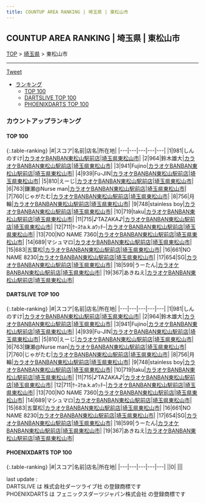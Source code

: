 ```yaml
---
title: COUNTUP AREA RANKING | 埼玉県 | 東松山市
---
```

## COUNTUP AREA RANKING | 埼玉県 | 東松山市

[TOP](/darts/rank/) > [埼玉県](/darts/rank/埼玉県/) > 東松山市

___

<a href="https://twitter.com/share?ref_src=twsrc%5Etfw" data-text="COUNTUP AREA RANKING | 埼玉県東松山市" class="twitter-share-button" data-hashtags="DARTSLIVE,PHOENIXDARTS,darts,ダーツ" data-show-count="false">Tweet</a>

* [ランキング](#カウントアップランキング)
    * [TOP 100](#top-100)
    * [DARTSLIVE TOP 100](#dartslive-top-100)
    * [PHOENIXDARTS TOP 100](#phoenixdarts-top-100)

### カウントアップランキング

#### TOP 100



{:.table-ranking}
|#|スコア|名前|店名|所在地|
|---|---|---|---|---|
|1|981|<span class="rank-name-dl">しんのすけ</span>|<a href="https://search.dartslive.com/jp/shop/90599e9d01166a770d9b047a20a7ba1e">カラオケBANBAN東松山駅前店</a>|<a href="/darts/rank/埼玉県/東松山市">埼玉県東松山市</a>|
|2|964|<span class="rank-name-dl">鈴木雄大</span>|<a href="https://search.dartslive.com/jp/shop/90599e9d01166a770d9b047a20a7ba1e">カラオケBANBAN東松山駅前店</a>|<a href="/darts/rank/埼玉県/東松山市">埼玉県東松山市</a>|
|3|941|<span class="rank-name-dl">Fujino</span>|<a href="https://search.dartslive.com/jp/shop/90599e9d01166a770d9b047a20a7ba1e">カラオケBANBAN東松山駅前店</a>|<a href="/darts/rank/埼玉県/東松山市">埼玉県東松山市</a>|
|4|939|<span class="rank-name-dl">Fu-JIN</span>|<a href="https://search.dartslive.com/jp/shop/90599e9d01166a770d9b047a20a7ba1e">カラオケBANBAN東松山駅前店</a>|<a href="/darts/rank/埼玉県/東松山市">埼玉県東松山市</a>|
|5|810|<span class="rank-name-dl">えーじ</span>|<a href="https://search.dartslive.com/jp/shop/90599e9d01166a770d9b047a20a7ba1e">カラオケBANBAN東松山駅前店</a>|<a href="/darts/rank/埼玉県/東松山市">埼玉県東松山市</a>|
|6|763|<span class="rank-name-dl">鎌瀬@Nurse man</span>|<a href="https://search.dartslive.com/jp/shop/90599e9d01166a770d9b047a20a7ba1e">カラオケBANBAN東松山駅前店</a>|<a href="/darts/rank/埼玉県/東松山市">埼玉県東松山市</a>|
|7|760|<span class="rank-name-dl">じゃがたむ</span>|<a href="https://search.dartslive.com/jp/shop/90599e9d01166a770d9b047a20a7ba1e">カラオケBANBAN東松山駅前店</a>|<a href="/darts/rank/埼玉県/東松山市">埼玉県東松山市</a>|
|8|756|<span class="rank-name-dl">月輪</span>|<a href="https://search.dartslive.com/jp/shop/90599e9d01166a770d9b047a20a7ba1e">カラオケBANBAN東松山駅前店</a>|<a href="/darts/rank/埼玉県/東松山市">埼玉県東松山市</a>|
|9|748|<span class="rank-name-dl">stainless boy</span>|<a href="https://search.dartslive.com/jp/shop/90599e9d01166a770d9b047a20a7ba1e">カラオケBANBAN東松山駅前店</a>|<a href="/darts/rank/埼玉県/東松山市">埼玉県東松山市</a>|
|10|719|<span class="rank-name-dl">taku</span>|<a href="https://search.dartslive.com/jp/shop/90599e9d01166a770d9b047a20a7ba1e">カラオケBANBAN東松山駅前店</a>|<a href="/darts/rank/埼玉県/東松山市">埼玉県東松山市</a>|
|11|715|<span class="rank-name-dl">♪TAZAKA♪</span>|<a href="https://search.dartslive.com/jp/shop/90599e9d01166a770d9b047a20a7ba1e">カラオケBANBAN東松山駅前店</a>|<a href="/darts/rank/埼玉県/東松山市">埼玉県東松山市</a>|
|12|711|<span class="rank-name-dl">ｹｰｽｹa.k.aｳｯﾁｰ</span>|<a href="https://search.dartslive.com/jp/shop/90599e9d01166a770d9b047a20a7ba1e">カラオケBANBAN東松山駅前店</a>|<a href="/darts/rank/埼玉県/東松山市">埼玉県東松山市</a>|
|13|700|<span class="rank-name-dl">NO NAME 7360</span>|<a href="https://search.dartslive.com/jp/shop/90599e9d01166a770d9b047a20a7ba1e">カラオケBANBAN東松山駅前店</a>|<a href="/darts/rank/埼玉県/東松山市">埼玉県東松山市</a>|
|14|689|<span class="rank-name-dl">マシュマロ</span>|<a href="https://search.dartslive.com/jp/shop/90599e9d01166a770d9b047a20a7ba1e">カラオケBANBAN東松山駅前店</a>|<a href="/darts/rank/埼玉県/東松山市">埼玉県東松山市</a>|
|15|683|<span class="rank-name-dl">五葉松</span>|<a href="https://search.dartslive.com/jp/shop/90599e9d01166a770d9b047a20a7ba1e">カラオケBANBAN東松山駅前店</a>|<a href="/darts/rank/埼玉県/東松山市">埼玉県東松山市</a>|
|16|661|<span class="rank-name-dl">NO NAME 8230</span>|<a href="https://search.dartslive.com/jp/shop/90599e9d01166a770d9b047a20a7ba1e">カラオケBANBAN東松山駅前店</a>|<a href="/darts/rank/埼玉県/東松山市">埼玉県東松山市</a>|
|17|654|<span class="rank-name-dl">SG</span>|<a href="https://search.dartslive.com/jp/shop/90599e9d01166a770d9b047a20a7ba1e">カラオケBANBAN東松山駅前店</a>|<a href="/darts/rank/埼玉県/東松山市">埼玉県東松山市</a>|
|18|599|<span class="rank-name-dl">うーたん</span>|<a href="https://search.dartslive.com/jp/shop/90599e9d01166a770d9b047a20a7ba1e">カラオケBANBAN東松山駅前店</a>|<a href="/darts/rank/埼玉県/東松山市">埼玉県東松山市</a>|
|19|367|<span class="rank-name-dl">あきねえ</span>|<a href="https://search.dartslive.com/jp/shop/90599e9d01166a770d9b047a20a7ba1e">カラオケBANBAN東松山駅前店</a>|<a href="/darts/rank/埼玉県/東松山市">埼玉県東松山市</a>|


#### DARTSLIVE TOP 100



{:.table-ranking}
|#|スコア|名前|店名|所在地|
|---|---|---|---|---|
|1|981|<span class="rank-name-dl">しんのすけ</span>|<a href="https://search.dartslive.com/jp/shop/90599e9d01166a770d9b047a20a7ba1e">カラオケBANBAN東松山駅前店</a>|<a href="/darts/rank/埼玉県/東松山市">埼玉県東松山市</a>|
|2|964|<span class="rank-name-dl">鈴木雄大</span>|<a href="https://search.dartslive.com/jp/shop/90599e9d01166a770d9b047a20a7ba1e">カラオケBANBAN東松山駅前店</a>|<a href="/darts/rank/埼玉県/東松山市">埼玉県東松山市</a>|
|3|941|<span class="rank-name-dl">Fujino</span>|<a href="https://search.dartslive.com/jp/shop/90599e9d01166a770d9b047a20a7ba1e">カラオケBANBAN東松山駅前店</a>|<a href="/darts/rank/埼玉県/東松山市">埼玉県東松山市</a>|
|4|939|<span class="rank-name-dl">Fu-JIN</span>|<a href="https://search.dartslive.com/jp/shop/90599e9d01166a770d9b047a20a7ba1e">カラオケBANBAN東松山駅前店</a>|<a href="/darts/rank/埼玉県/東松山市">埼玉県東松山市</a>|
|5|810|<span class="rank-name-dl">えーじ</span>|<a href="https://search.dartslive.com/jp/shop/90599e9d01166a770d9b047a20a7ba1e">カラオケBANBAN東松山駅前店</a>|<a href="/darts/rank/埼玉県/東松山市">埼玉県東松山市</a>|
|6|763|<span class="rank-name-dl">鎌瀬@Nurse man</span>|<a href="https://search.dartslive.com/jp/shop/90599e9d01166a770d9b047a20a7ba1e">カラオケBANBAN東松山駅前店</a>|<a href="/darts/rank/埼玉県/東松山市">埼玉県東松山市</a>|
|7|760|<span class="rank-name-dl">じゃがたむ</span>|<a href="https://search.dartslive.com/jp/shop/90599e9d01166a770d9b047a20a7ba1e">カラオケBANBAN東松山駅前店</a>|<a href="/darts/rank/埼玉県/東松山市">埼玉県東松山市</a>|
|8|756|<span class="rank-name-dl">月輪</span>|<a href="https://search.dartslive.com/jp/shop/90599e9d01166a770d9b047a20a7ba1e">カラオケBANBAN東松山駅前店</a>|<a href="/darts/rank/埼玉県/東松山市">埼玉県東松山市</a>|
|9|748|<span class="rank-name-dl">stainless boy</span>|<a href="https://search.dartslive.com/jp/shop/90599e9d01166a770d9b047a20a7ba1e">カラオケBANBAN東松山駅前店</a>|<a href="/darts/rank/埼玉県/東松山市">埼玉県東松山市</a>|
|10|719|<span class="rank-name-dl">taku</span>|<a href="https://search.dartslive.com/jp/shop/90599e9d01166a770d9b047a20a7ba1e">カラオケBANBAN東松山駅前店</a>|<a href="/darts/rank/埼玉県/東松山市">埼玉県東松山市</a>|
|11|715|<span class="rank-name-dl">♪TAZAKA♪</span>|<a href="https://search.dartslive.com/jp/shop/90599e9d01166a770d9b047a20a7ba1e">カラオケBANBAN東松山駅前店</a>|<a href="/darts/rank/埼玉県/東松山市">埼玉県東松山市</a>|
|12|711|<span class="rank-name-dl">ｹｰｽｹa.k.aｳｯﾁｰ</span>|<a href="https://search.dartslive.com/jp/shop/90599e9d01166a770d9b047a20a7ba1e">カラオケBANBAN東松山駅前店</a>|<a href="/darts/rank/埼玉県/東松山市">埼玉県東松山市</a>|
|13|700|<span class="rank-name-dl">NO NAME 7360</span>|<a href="https://search.dartslive.com/jp/shop/90599e9d01166a770d9b047a20a7ba1e">カラオケBANBAN東松山駅前店</a>|<a href="/darts/rank/埼玉県/東松山市">埼玉県東松山市</a>|
|14|689|<span class="rank-name-dl">マシュマロ</span>|<a href="https://search.dartslive.com/jp/shop/90599e9d01166a770d9b047a20a7ba1e">カラオケBANBAN東松山駅前店</a>|<a href="/darts/rank/埼玉県/東松山市">埼玉県東松山市</a>|
|15|683|<span class="rank-name-dl">五葉松</span>|<a href="https://search.dartslive.com/jp/shop/90599e9d01166a770d9b047a20a7ba1e">カラオケBANBAN東松山駅前店</a>|<a href="/darts/rank/埼玉県/東松山市">埼玉県東松山市</a>|
|16|661|<span class="rank-name-dl">NO NAME 8230</span>|<a href="https://search.dartslive.com/jp/shop/90599e9d01166a770d9b047a20a7ba1e">カラオケBANBAN東松山駅前店</a>|<a href="/darts/rank/埼玉県/東松山市">埼玉県東松山市</a>|
|17|654|<span class="rank-name-dl">SG</span>|<a href="https://search.dartslive.com/jp/shop/90599e9d01166a770d9b047a20a7ba1e">カラオケBANBAN東松山駅前店</a>|<a href="/darts/rank/埼玉県/東松山市">埼玉県東松山市</a>|
|18|599|<span class="rank-name-dl">うーたん</span>|<a href="https://search.dartslive.com/jp/shop/90599e9d01166a770d9b047a20a7ba1e">カラオケBANBAN東松山駅前店</a>|<a href="/darts/rank/埼玉県/東松山市">埼玉県東松山市</a>|
|19|367|<span class="rank-name-dl">あきねえ</span>|<a href="https://search.dartslive.com/jp/shop/90599e9d01166a770d9b047a20a7ba1e">カラオケBANBAN東松山駅前店</a>|<a href="/darts/rank/埼玉県/東松山市">埼玉県東松山市</a>|


#### PHOENIXDARTS TOP 100



{:.table-ranking}
|#|スコア|名前|店名|所在地|
|---|---|---|---|---|
||0|<span class="rank-name-dl"> </span>|<a href=""></a>|<a href="/darts/rank//"></a>|


<div class="footer border-top border-gray-light mt-5 pt-3 text-right text-gray">
    last update : <span style="font-weight: italic" id="foot_last_modified"></span><br />
    DARTSLIVE は 株式会社ダーツライブ社 の登録商標です<br />
    PHOENIXDARTS は フェニックスダーツジャパン株式会社 の登録商標です<br />
</div>

<script src="https://cdnjs.cloudflare.com/ajax/libs/jquery.tablesorter/2.31.3/js/jquery.tablesorter.min.js" integrity="sha512-qzgd5cYSZcosqpzpn7zF2ZId8f/8CHmFKZ8j7mU4OUXTNRd5g+ZHBPsgKEwoqxCtdQvExE5LprwwPAgoicguNg==" crossorigin="anonymous" referrerpolicy="no-referrer"></script>
<link rel="stylesheet" href="https://cdnjs.cloudflare.com/ajax/libs/jquery.tablesorter/2.31.3/css/theme.default.min.css" integrity="sha512-wghhOJkjQX0Lh3NSWvNKeZ0ZpNn+SPVXX1Qyc9OCaogADktxrBiBdKGDoqVUOyhStvMBmJQ8ZdMHiR3wuEq8+w==" crossorigin="anonymous" referrerpolicy="no-referrer" />
<script>
$(function() {
    $(".table-ranking").tablesorter({sortList:[[0, 0]]});
    $("#foot_last_modified").text(formatDate(new Date(document.lastModified), 'yyyy-MM-dd HH:mm:ss'));
});
</script>

<script async src="https://platform.twitter.com/widgets.js" charset="utf-8"></script>